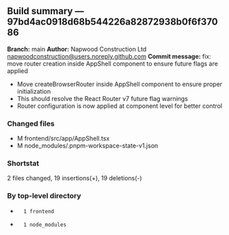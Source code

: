 ## Build summary — 97bd4ac0918d68b544226a82872938b0f6f37086

**Branch:** main
**Author:** Napwood Construction Ltd <napwoodconstruction@users.noreply.github.com>
**Commit message:** fix: move router creation inside AppShell component to ensure future flags are applied

- Move createBrowserRouter inside AppShell component to ensure proper initialization
- This should resolve the React Router v7 future flag warnings
- Router configuration is now applied at component level for better control

### Changed files
 - M	frontend/src/app/AppShell.tsx
 - M	node_modules/.pnpm-workspace-state-v1.json

### Shortstat
 2 files changed, 19 insertions(+), 19 deletions(-)

### By top-level directory
 -       1 frontend
 -       1 node_modules
